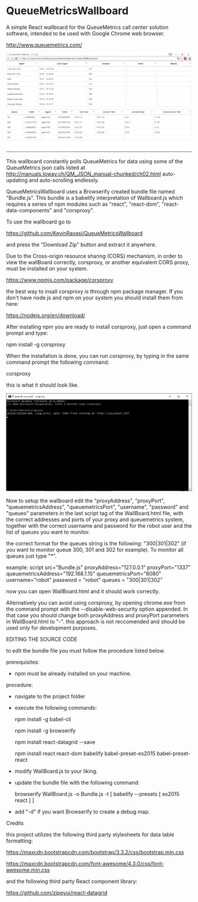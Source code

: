 # QueueMetricsWallboard

A simple React wallboard for the QueueMetrics call center solution software, intended to be used with Google Chrome 
web browser.

http://www.queuemetrics.com/

![alt tag](https://github.com/KevinRavasi/QueueMetricsWallboard/blob/master/ScreenShot.png)

This wallboard constantly polls QueueMetrics for data using some of the QueueMetrics json calls listed at
http://manuals.loway.ch/QM_JSON_manual-chunked/ch02.html
auto-updating and auto-scrolling endlessly.

QueueMetricsWallboard uses a Browserify created bundle file named "Bundle.js". This bundle is a babelify
interpretation of Wallboard.js which requires a series of npm modules such as "react", "react-dom", "react-data-components" and "corsproxy".

To use the wallboard go to

https://github.com/KevinRavasi/QueueMetricsWallboard

and press the "Download Zip" button and extract it anywhere.

Due to the Cross-origin resource sharing (CORS) mechanism, in order to view the wallBoard correctly, 
corsproxy, or another equivalent CORS proxy, must be installed on your system.

https://www.npmjs.com/package/corsproxy

the best way to insall corsproxy is through npm package manager. 
If you don't have node.js and npm on your system you should install them from here:

https://nodejs.org/en/download/

After installing npm you are ready to install corsproxy, just open a command prompt and type:

npm install -g corsproxy

When the installation is done, you can run corsproxy, by typing in the same command prompt the following command:

corsproxy

this is what it should look like.

![alt tag](https://github.com/KevinRavasi/QueueMetricsWallboard/blob/master/CorsProxy.png)

Now to setup the wallboard edit the "proxyAddress", "proxyPort", "queuemetricsAddress", "queuemetricsPort", "username", "password" and "queues" parameters in the last script tag of the WallBoard.html file, with the correct addresses and ports of your proxy and queuemetrics system, together with the correct username and password for the robot user and the list of queues you want to monitor.

the correct format for the queues string is the following: "300|301|302" (if you want to monitor queue 300, 301 and 302 for example). To monitor all queues just type "*".

 example:
 script src="Bundle.js" proxyAddress="127.0.0.1" proxyPort="1337" queuemetricsAddress="192.168.1.15" queuemetricsPort="8080"
	username="robot" password = "robot" queues = "300|301|302"

now you can open WallBoard.html and it should work correctly.

Alternatively you can avoid using corsproxy, by opening chrome.exe from the command prompt with the 
--disable-web-security option
appended. In that case you should change both proxyAddress and proxyPort parameters in WallBoard.html to "-".
this approach is not reccomended and should be used only for development purposes.

EDITING THE SOURCE CODE

to edit the bundle file you must follow the procedure listed below.

prerequisites:

- npm must be already installed on your machine.

procedure:

- navigate to the project folder

- execute the following commands:
 
    npm install -g babel-cli
  
    npm install -g browserify

    npm install react-datagrid --save

    npm install react react-dom babelify babel-preset-es2015 babel-preset-react 

- modify WallBoard.js to your liking.

- update the bundle file with the following command:

    browserify WallBoard.js -o Bundle.js -t [ babelify --presets [ es2015 react ] ]

- add "-d" if you want Browserify to create a debug map.

Credits

this project utilizes the following third party stylesheets for data table formatting:

  https://maxcdn.bootstrapcdn.com/bootstrap/3.3.2/css/bootstrap.min.css
  
  https://maxcdn.bootstrapcdn.com/font-awesome/4.3.0/css/font-awesome.min.css

and the following third party React component library:
  
  https://github.com/zippyui/react-datagrid
  
